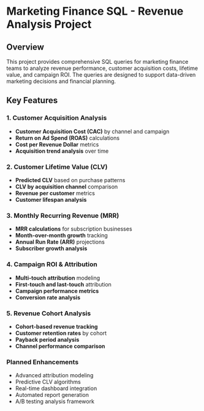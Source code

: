 # Marketing Finance SQL - Revenue Analysis Project

## Overview

This project provides comprehensive SQL queries for marketing finance teams to analyze revenue performance, customer acquisition costs, lifetime value, and campaign ROI. The queries are designed to support data-driven marketing decisions and financial planning.

## Key Features

### 1. Customer Acquisition Analysis
- **Customer Acquisition Cost (CAC)** by channel and campaign
- **Return on Ad Spend (ROAS)** calculations
- **Cost per Revenue Dollar** metrics
- **Acquisition trend analysis** over time

### 2. Customer Lifetime Value (CLV)
- **Predicted CLV** based on purchase patterns
- **CLV by acquisition channel** comparison
- **Revenue per customer** metrics
- **Customer lifespan analysis**

### 3. Monthly Recurring Revenue (MRR)
- **MRR calculations** for subscription businesses
- **Month-over-month growth** tracking
- **Annual Run Rate (ARR)** projections
- **Subscriber growth analysis**

### 4. Campaign ROI & Attribution
- **Multi-touch attribution** modeling
- **First-touch and last-touch** attribution
- **Campaign performance metrics**
- **Conversion rate analysis**

### 5. Revenue Cohort Analysis
- **Cohort-based revenue tracking**
- **Customer retention rates** by cohort
- **Payback period analysis**
- **Channel performance comparison**

### Planned Enhancements
- Advanced attribution modeling
- Predictive CLV algorithms
- Real-time dashboard integration
- Automated report generation
- A/B testing analysis framework
